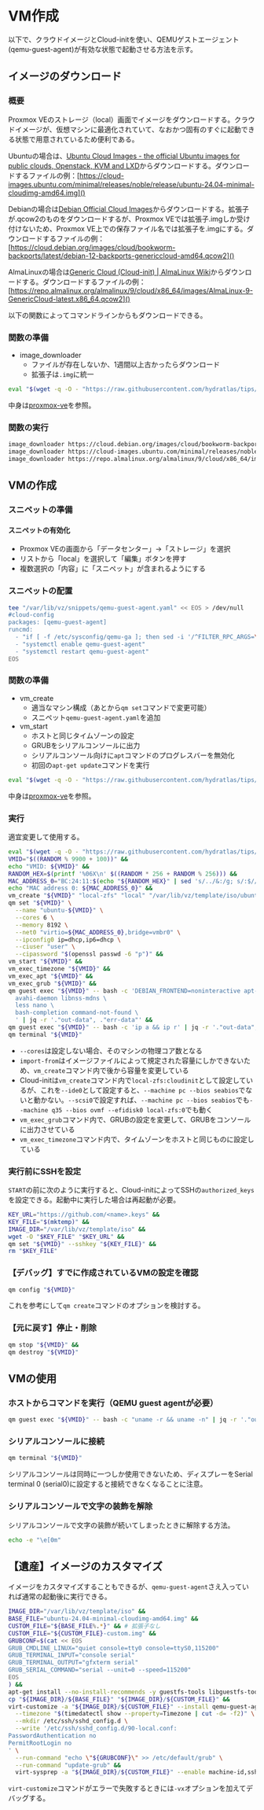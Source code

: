 
# VM作成
以下で、クラウドイメージとCloud-initを使い、QEMUゲストエージェント(qemu-guest-agent)が有効な状態で起動させる方法を示す。

## イメージのダウンロード
### 概要
Proxmox VEのストレージ（local）画面でイメージをダウンロードする。クラウドイメージが、仮想マシンに最適化されていて、なおかつ固有のすぐに起動できる状態で用意されているため便利である。

Ubuntuの場合は、[Ubuntu Cloud Images - the official Ubuntu images for public clouds, Openstack, KVM and LXD](https://cloud-images.ubuntu.com/)からダウンロードする。ダウンロードするファイルの例：[https://cloud-images.ubuntu.com/minimal/releases/noble/release/ubuntu-24.04-minimal-cloudimg-amd64.img]()

Debianの場合は[Debian Official Cloud Images](https://cloud.debian.org/images/cloud/)からダウンロードする。拡張子が.qcow2のものをダウンロードするが、Proxmox VEでは拡張子.imgしか受け付けないため、Proxmox VE上での保存ファイル名では拡張子を.imgにする。ダウンロードするファイルの例：[https://cloud.debian.org/images/cloud/bookworm-backports/latest/debian-12-backports-genericcloud-amd64.qcow2]()

AlmaLinuxの場合は[Generic Cloud (Cloud-init) | AlmaLinux Wiki](https://wiki.almalinux.org/cloud/Generic-cloud.html)からダウンロードする。ダウンロードするファイルの例：[https://repo.almalinux.org/almalinux/9/cloud/x86_64/images/AlmaLinux-9-GenericCloud-latest.x86_64.qcow2]()

以下の関数によってコマンドラインからもダウンロードできる。

### 関数の準備
- image_downloader
  - ファイルが存在しないか、1週間以上古かったらダウンロード
  - 拡張子は`.img`に統一
```sh
eval "$(wget -q -O - "https://raw.githubusercontent.com/hydratlas/tips/refs/heads/main/scripts/proxmox-ve")"
```
中身は[proxmox-ve](/scripts/proxmox-ve)を参照。

### 関数の実行
```sh
image_downloader https://cloud.debian.org/images/cloud/bookworm-backports/latest/debian-12-backports-genericcloud-amd64.qcow2 # Debian 12
image_downloader https://cloud-images.ubuntu.com/minimal/releases/noble/release/ubuntu-24.04-minimal-cloudimg-amd64.img # Ubuntu 24.04
image_downloader https://repo.almalinux.org/almalinux/9/cloud/x86_64/images/AlmaLinux-9-GenericCloud-latest.x86_64.qcow2 # AlmaLinux 9
```

## VMの作成
### スニペットの準備
#### スニペットの有効化
- Proxmox VEの画面から「データセンター」→「ストレージ」を選択
- リストから「local」を選択して「編集」ボタンを押す
- 複数選択の「内容」に「スニペット」が含まれるようにする

### スニペットの配置
```sh
tee "/var/lib/vz/snippets/qemu-guest-agent.yaml" << EOS > /dev/null
#cloud-config
packages: [qemu-guest-agent]
runcmd: 
  - "if [ -f /etc/sysconfig/qemu-ga ]; then sed -i '/^FILTER_RPC_ARGS=\"--allow-rpcs=/ s/\"$/,guest-exec,guest-exec-status\"/' /etc/sysconfig/qemu-ga; fi"
  - "systemctl enable qemu-guest-agent"
  - "systemctl restart qemu-guest-agent"
EOS
```

### 関数の準備
- vm_create
  - 適当なマシン構成（あとから`qm set`コマンドで変更可能）
  - スニペット`qemu-guest-agent.yaml`を追加
- vm_start
  - ホストと同じタイムゾーンの設定
  - GRUBをシリアルコンソールに出力
  - シリアルコンソール向けに`apt`コマンドのプログレスバーを無効化
  - 初回の`apt-get update`コマンドを実行
```sh
eval "$(wget -q -O - "https://raw.githubusercontent.com/hydratlas/tips/refs/heads/main/scripts/proxmox-ve")"
```
中身は[proxmox-ve](/scripts/proxmox-ve)を参照。

### 実行
適宜変更して使用する。
```sh
eval "$(wget -q -O - "https://raw.githubusercontent.com/hydratlas/tips/refs/heads/main/scripts/proxmox-ve")" &&
VMID="$((RANDOM % 9900 + 100))" &&
echo "VMID: ${VMID}" &&
RANDOM_HEX=$(printf '%06X\n' $((RANDOM * 256 + RANDOM % 256))) &&
MAC_ADDRESS_0="BC:24:11:$(echo "${RANDOM_HEX}" | sed 's/../&:/g; s/:$//')" &&
echo "MAC address 0: ${MAC_ADDRESS_0}" &&
vm_create "${VMID}" "local-zfs" "local" "/var/lib/vz/template/iso/ubuntu-24.04-minimal-cloudimg-amd64.img" "8G" &&
qm set "${VMID}" \
  --name "ubuntu-${VMID}" \
  --cores 6 \
  --memory 8192 \
  --net0 "virtio=${MAC_ADDRESS_0},bridge=vmbr0" \
  --ipconfig0 ip=dhcp,ip6=dhcp \
  --ciuser "user" \
  --cipassword "$(openssl passwd -6 "p")" &&
vm_start "${VMID}" &&
vm_exec_timezone "${VMID}" &&
vm_exec_apt "${VMID}" &&
vm_exec_grub "${VMID}" &&
qm guest exec "${VMID}" -- bash -c 'DEBIAN_FRONTEND=noninteractive apt-get install -yq \
  avahi-daemon libnss-mdns \
  less nano \
  bash-completion command-not-found \
  ' | jq -r '."out-data", ."err-data"' &&
qm guest exec "${VMID}" -- bash -c 'ip a && ip r' | jq -r '."out-data", ."err-data"' &&
qm terminal "${VMID}"
```
- `--cores`は設定しない場合、そのマシンの物理コア数となる
- `import-from`はイメージファイルによって規定された容量にしかできないため、`vm_create`コマンド内で後から容量を変更している
- Cloud-initは`vm_create`コマンド内で`local-zfs:cloudinit`として設定しているが、これを`--ide0`として設定すると、`--machine pc --bios seabios`でないと動かない。`--scsi0`で設定すれば、`--machine pc --bios seabios`でも`--machine q35 --bios ovmf --efidisk0 local-zfs:0`でも動く
- `vm_exec_grub`コマンド内で、GRUBの設定を変更して、GRUBをコンソールに出力させている
- `vm_exec_timezone`コマンド内で、タイムゾーンをホストと同じものに設定している

### 実行前にSSHを設定
`START`の前に次のように実行すると、Cloud-initによってSSHの`authorized_keys`を設定できる。起動中に実行した場合は再起動が必要。
```sh
KEY_URL="https://github.com/<name>.keys" &&
KEY_FILE="$(mktemp)" &&
IMAGE_DIR="/var/lib/vz/template/iso" &&
wget -O "$KEY_FILE" "$KEY_URL" &&
qm set "${VMID}" --sshkey "${KEY_FILE}" &&
rm "$KEY_FILE"
```

### 【デバッグ】すでに作成されているVMの設定を確認
```sh
qm config "${VMID}"
```
これを参考にして`qm create`コマンドのオプションを検討する。

### 【元に戻す】停止・削除
```sh
qm stop "${VMID}" &&
qm destroy "${VMID}"
```

## VMの使用
### ホストからコマンドを実行（QEMU guest agentが必要）
```sh
qm guest exec "${VMID}" -- bash -c "uname -r && uname -n" | jq -r '."out-data", ."err-data"'
```

### シリアルコンソールに接続
```sh
qm terminal "${VMID}"
```
シリアルコンソールは同時に一つしか使用できないため、ディスプレーをSerial terminal 0 (serial0)に設定すると接続できなくなることに注意。

### シリアルコンソールで文字の装飾を解除
シリアルコンソールで文字の装飾が続いてしまったときに解除する方法。
```sh
echo -e "\e[0m"
```

## 【遺産】イメージのカスタマイズ
イメージをカスタマイズすることもできるが、`qemu-guest-agent`さえ入っていれば通常の起動後に実行できる。
```sh
IMAGE_DIR="/var/lib/vz/template/iso" &&
BASE_FILE="ubuntu-24.04-minimal-cloudimg-amd64.img" &&
CUSTOM_FILE="${BASE_FILE%.*}" && # 拡張子なし
CUSTOM_FILE="${CUSTOM_FILE}-custom.img" &&
GRUBCONF=$(cat << EOS
GRUB_CMDLINE_LINUX="quiet console=tty0 console=ttyS0,115200"
GRUB_TERMINAL_INPUT="console serial"
GRUB_TERMINAL_OUTPUT="gfxterm serial"
GRUB_SERIAL_COMMAND="serial --unit=0 --speed=115200"
EOS
) &&
apt-get install --no-install-recommends -y guestfs-tools libguestfs-tools &&
cp "${IMAGE_DIR}/${BASE_FILE}" "${IMAGE_DIR}/${CUSTOM_FILE}" &&
virt-customize -a "${IMAGE_DIR}/${CUSTOM_FILE}" --install qemu-guest-agent \
  --timezone "$(timedatectl show --property=Timezone | cut -d= -f2)" \
  --mkdir /etc/ssh/sshd_config.d \
  --write '/etc/ssh/sshd_config.d/90-local.conf:
PasswordAuthentication no
PermitRootLogin no
' \
  --run-command "echo \"${GRUBCONF}\" >> /etc/default/grub" \
  --run-command "update-grub" &&
  virt-sysprep -a "${IMAGE_DIR}/${CUSTOM_FILE}" --enable machine-id,ssh-hostkeys
```
`virt-customize`コマンドがエラーで失敗するときには`-vx`オプションを加えてデバッグする。
